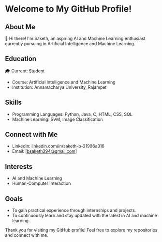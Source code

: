 # Welcome to My GitHub Profile!

## About Me

👋 Hi there! I'm Saketh, an aspiring AI and Machine Learning enthusiast currently pursuing in Artificial Intelligence and Machine Learning.

## Education

🎓 Current: Student  
- Course: Artificial Intelligence and Machine Learning  
- Institution: Annamacharya University, Rajampet

## Skills

- Programming Languages: Python, Java, C, HTML, CSS, SQL
- Machine Learning: SVM, Image Classification

## Connect with Me

- LinkedIn: linkedin.com/in/saketh-b-21996a316
- Email: [bsaketh394@gmail.com]

## Interests

- AI and Machine Learning
- Human-Computer Interaction

## Goals

- To gain practical experience through internships and projects.
- To continuously learn and stay updated with the latest in AI and machine learning.

Thank you for visiting my GitHub profile! Feel free to explore my repositories and connect with me.
